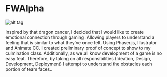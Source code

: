 # FWAlpha

![alt tag](http://i.imgur.com/gAYgqDi.png "Screenshot of HomeScreen")

Inspired by that dragon cancer, I decided that I would like to create emotional connection through gaming. Allowing players to understand a feeling that is similar to what they’ve once felt. Using Phaser.js, Illustrator and Animate CC. I created preliminary proof of concept to show to my culmination class. Additionally, as we all know development of a game is no easy feat. Therefore, by taking on all responsibilities (Ideation, Design, Development, Deployment) I attempt to understand the obstacles each portion of team faces..



